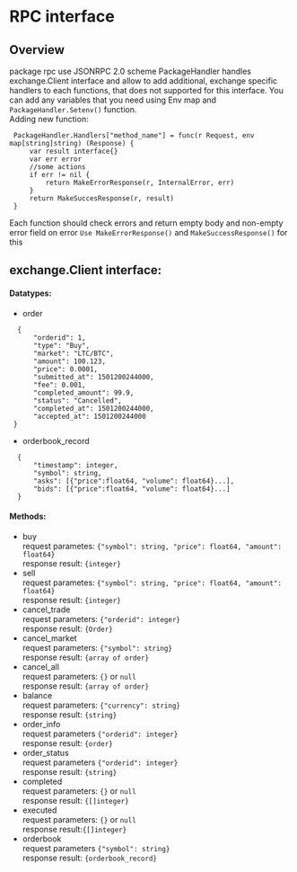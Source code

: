 # RPC interface
 ## Overview
  package rpc use JSONRPC 2.0 scheme
  PackageHandler handles exchange.Client interface and allow to add additional, exchange specific handlers to each functions, that does not supported for this interface. You can add any variables that you need using Env map and `PackageHandler.Setenv()` function.  
  Adding new function:  
   ``` 
    PackageHandler.Handlers["method_name"] = func(r Request, env map[string]string) (Response) {  
        var result interface{} 
        var err error 
        //some actions  
        if err != nil {
            return MakeErrorResponse(r, InternalError, err)
        }
        return MakeSuccesResponse(r, result)
    }
   ```
   Each function should check errors and return empty body and non-empty error field on error
   `Use MakeErrorResponse()` and `MakeSuccessResponse()` for this
  
 ## exchange.Client interface:
  #### Datatypes:
   * order  
   ``` 
     {  
         "orderid": 1,  
         "type": "Buy",  
         "market": "LTC/BTC",  
         "amount": 100.123,  
         "price": 0.0001,  
         "submitted_at": 1501200244000,  
         "fee": 0.001,  
         "completed_amount": 99.9,  
         "status": "Cancelled",  
         "completed_at": 1501200244000,  
         "accepted_at": 1501200244000  
    }
   ```
   * orderbook_record  
   ```
     {  
         "timestamp": integer,
         "symbol": string,
         "asks": [{"price":float64, "volume": float64}...],
         "bids": [{"price":float64, "volume": float64}...]
     }
   ```
  #### Methods:
   * buy   
      request parametes: `{"symbol": string, "price": float64, "amount": float64}`  
     response result: `{integer}`
   * sell  
      request parametes: `{"symbol": string, "price": float64, "amount": float64}`  
      response result: `{integer}`
   * cancel_trade  
      request parameters: `{"orderid": integer}`  
      response result: `{Order}`
   * cancel_market  
      request parameters: `{"symbol": string}`  
      response result: `{array of order}`
   * cancel_all  
      request parameters: `{}` or `null`  
      response result: `{array of order}`
   * balance  
      request parameters: `{"currency": string}`  
      response result: `{string}`
   * order_info  
      request parameters `{"orderid": integer}`  
      response result: `{order}`
   * order_status  
      request parameters `{"orderid": integer}`  
      response result: `{string}`
   * completed  
      request parameters: `{}` or `null`  
      response result: `{[]integer}`
   * executed  
      request parameters: `{}` or `null`  
      response result:`{[]integer}`
   * orderbook  
      request parameters `{"symbol": string}`  
      response result: `{orderbook_record}`